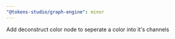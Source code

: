 ```yaml
---
"@tokens-studio/graph-engine": minor
---
```


Add deconstruct color node to seperate a color into it's channels
